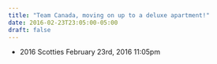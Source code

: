 ```yaml
---
title: "Team Canada, moving on up to a deluxe apartment!"
date: 2016-02-23T23:05:00-05:00
draft: false
---
```

- 2016 Scotties February 23rd, 2016 11:05pm